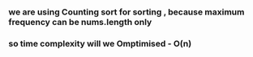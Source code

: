 ### we are using Counting sort for sorting , because maximum frequency can be nums.length only
### so time complexity will we Omptimised - O(n)
 
